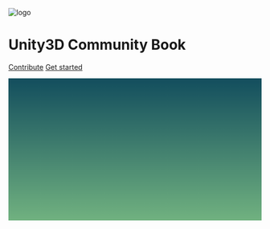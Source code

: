 ![logo](logo.png ':size=350x200')

# Unity3D Community Book

[Contribute](https://github.com/agarcialeon/unity3D-book)
[Get started](README.md)

![](bg.jpg)
